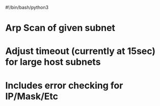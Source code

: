 #!/bin/bash/python3
# Arp Scan of given subnet
# Adjust timeout (currently at 15sec) for large host subnets
# Includes error checking for IP/Mask/Etc
